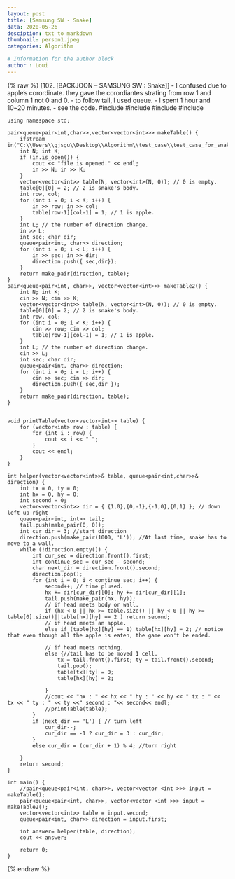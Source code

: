 ```yaml
---
layout: post
title: [Samsung SW - Snake]
data: 2020-05-26
desciption: txt to markdown
thumbnail: person1.jpeg
categories: Algorithm

# Information for the author block
author : Loui
---
```


{% raw %}
	﻿[102. [BACKJOON – SAMSUNG SW : Snake]]
	- I confused due to apple’s corordinate. they gave the corordiantes strating from row 1 and column 1 not 0 and 0.
	- to follow tail, I used queue.
	- I spent 1 hour and 10~20 minutes.
	- see the code.
	#include<iostream>
	#include<fstream>
	#include<vector>
	#include<queue>
	
	using namespace std;
	
	pair<queue<pair<int,char>>,vector<vector<int>>> makeTable() {
		ifstream in("C:\\Users\\gjsgu\\Desktop\\Algorithm\\test_case\\test_case_for_snake.txt");
		int N; int K;
		if (in.is_open()) {
			cout << "file is opened." << endl;
			in >> N; in >> K;
		}
		vector<vector<int>> table(N, vector<int>(N, 0)); // 0 is empty.
		table[0][0] = 2; // 2 is snake's body.
		int row, col;
		for (int i = 0; i < K; i++) {
			in >> row; in >> col;
			table[row-1][col-1] = 1; // 1 is apple.
		}
		int L; // the number of direction change.
		in >> L;
		int sec; char dir;
		queue<pair<int, char>> direction;
		for (int i = 0; i < L; i++) {
			in >> sec; in >> dir;
			direction.push({ sec,dir});
		}
		return make_pair(direction, table);
	}
	pair<queue<pair<int, char>>, vector<vector<int>>> makeTable2() {
		int N; int K;
		cin >> N; cin >> K;
		vector<vector<int>> table(N, vector<int>(N, 0)); // 0 is empty.
		table[0][0] = 2; // 2 is snake's body.
		int row, col;
		for (int i = 0; i < K; i++) {
			cin >> row; cin >> col;
			table[row-1][col-1] = 1; // 1 is apple.
		}
		int L; // the number of direction change.
		cin >> L;
		int sec; char dir;
		queue<pair<int, char>> direction;
		for (int i = 0; i < L; i++) {
			cin >> sec; cin >> dir;
			direction.push({ sec,dir });
		}
		return make_pair(direction, table);
	}
	
	
	void printTable(vector<vector<int>> table) {
		for (vector<int> row : table) {
			for (int i : row) {
				cout << i << " ";
			}
			cout << endl;
		}
	}
	
	int helper(vector<vector<int>>& table, queue<pair<int,char>>& direction) {
		int tx = 0, ty = 0;
		int hx = 0, hy = 0;
		int second = 0;
		vector<vector<int>> dir = { {1,0},{0,-1},{-1,0},{0,1} }; // down left up right
		queue<pair<int, int>> tail;
		tail.push(make_pair(0, 0));
		int cur_dir = 3; //start direction
		direction.push(make_pair(1000, 'L')); //At last time, snake has to move to a wall.
		while (!direction.empty()) {
			int cur_sec = direction.front().first;
			int continue_sec = cur_sec - second;
			char next_dir = direction.front().second;
			direction.pop();
			for (int i = 0; i < continue_sec; i++) {
				second++; // time plused.
				hx += dir[cur_dir][0]; hy += dir[cur_dir][1];
				tail.push(make_pair(hx, hy));
				// if head meets body or wall.
				if (hx < 0 || hx >= table.size() || hy < 0 || hy >= table[0].size()||table[hx][hy] == 2 ) return second;
				// if head meets an apple.
				else if (table[hx][hy] == 1) table[hx][hy] = 2; // notice that even though all the apple is eaten, the game won't be ended.
				
				// if head meets nothing.
				else {//tail has to be moved 1 cell.
					tx = tail.front().first; ty = tail.front().second;
					tail.pop();
					table[tx][ty] = 0;
					table[hx][hy] = 2;
					
				}
				//cout << "hx : " << hx << " hy : " << hy << " tx : " << tx << " ty : " << ty <<" second : "<< second<< endl;
				//printTable(table);
			}
			if (next_dir == 'L') { // turn left
				cur_dir--;
				cur_dir == -1 ? cur_dir = 3 : cur_dir;
			}
			else cur_dir = (cur_dir + 1) % 4; //turn right
			
		}
		return second;
	}
	
	int main() {
		//pair<queue<pair<int, char>>, vector<vector <int >>> input = makeTable();
		pair<queue<pair<int, char>>, vector<vector <int >>> input = makeTable2();
		vector<vector<int>> table = input.second;
		queue<pair<int, char>> direction = input.first;
		
		int answer= helper(table, direction);
		cout << answer;
	
		return 0;
	}
	
{% endraw %}
